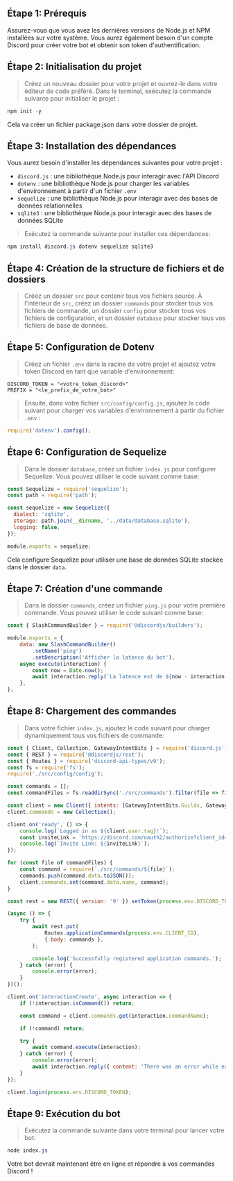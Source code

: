## Étape 1: Prérequis
Assurez-vous que vous avez les dernières versions de Node.js et NPM installées sur votre système. Vous aurez également besoin d'un compte Discord pour créer votre bot et obtenir son token d'authentification.

## Étape 2: Initialisation du projet
> Créez un nouveau dossier pour votre projet et ouvrez-le dans votre éditeur de code préféré. Dans le terminal, exécutez la commande suivante pour initialiser le projet :
```powershell
npm init -y
```
Cela va créer un fichier package.json dans votre dossier de projet.

## Étape 3: Installation des dépendances
Vous aurez besoin d'installer les dépendances suivantes pour votre projet :

* `discord.js` : une bibliothèque Node.js pour interagir avec l'API Discord
* `dotenv` : une bibliothèque Node.js pour charger les variables d'environnement à partir d'un fichier `.env`
* `sequelize` : une bibliothèque Node.js pour interagir avec des bases de données relationnelles
* `sqlite3` : une bibliothèque Node.js pour interagir avec des bases de données SQLite

> Exécutez la commande suivante pour installer ces dépendances:
```powershell
npm install discord.js dotenv sequelize sqlite3
```

## Étape 4: Création de la structure de fichiers et de dossiers
> Créez un dossier `src` pour contenir tous vos fichiers source. À l'intérieur de `src`, créez un dossier `commands` pour stocker tous vos fichiers de commande, un dossier `config` pour stocker tous vos fichiers de configuration, et un dossier `database` pour stocker tous vos fichiers de base de données.

## Étape 5: Configuration de Dotenv
> Créez un fichier `.env` dans la racine de votre projet et ajoutez votre token Discord en tant que variable d'environnement:
```env
DISCORD_TOKEN = "<votre_token_discord>"
PREFIX = "<le_prefix_de_votre_bot>"
```
> Ensuite, dans votre fichier `src/config/config.js`, ajoutez le code suivant pour charger vos variables d'environnement à partir du fichier `.env` :
```javascript
require('dotenv').config();
```

## Étape 6: Configuration de Sequelize
> Dans le dossier `database`, créez un fichier `index.js` pour configurer Sequelize. Vous pouvez utiliser le code suivant comme base:
```javascript
const Sequelize = require('sequelize');
const path = require('path');

const sequelize = new Sequelize({
  dialect: 'sqlite',
  storage: path.join(__dirname, '../data/database.sqlite'),
  logging: false,
});

module.exports = sequelize;
```
Cela configure Sequelize pour utiliser une base de données SQLite stockée dans le dossier `data`.

## Étape 7: Création d'une commande
> Dans le dossier `commands`, créez un fichier `ping.js` pour votre première commande. Vous pouvez utiliser le code suivant comme base:
```javascript
const { SlashCommandBuilder } = require('@discordjs/builders');

module.exports = {
    data: new SlashCommandBuilder()
        .setName('ping')
        .setDescription('Afficher la latence du bot'),
    async execute(interaction) {
        const now = Date.now();
        await interaction.reply(`La latence est de ${now - interaction.createdTimestamp}ms.`);
    },
};
```

## Étape 8: Chargement des commandes
> Dans votre fichier `index.js`, ajoutez le code suivant pour charger dynamiquement tous vos fichiers de commande:
```javascript
const { Client, Collection, GatewayIntentBits } = require('discord.js');
const { REST } = require('@discordjs/rest');
const { Routes } = require('discord-api-types/v9');
const fs = require('fs');
require('./src/config/config');

const commands = [];
const commandFiles = fs.readdirSync('./src/commands').filter(file => file.endsWith('.js'));

const client = new Client({ intents: [GatewayIntentBits.Guilds, GatewayIntentBits.GuildMessages]});
client.commands = new Collection();

client.on('ready', () => {
    console.log(`Logged in as ${client.user.tag}!`);
    const inviteLink = `https://discord.com/oauth2/authorize?client_id=${client.user.id}&scope=bot&permissions=8`;
    console.log(`Invite Link: ${inviteLink}`);
});

for (const file of commandFiles) {
    const command = require(`./src/commands/${file}`);
    commands.push(command.data.toJSON());
    client.commands.set(command.data.name, command);
}

const rest = new REST({ version: '9' }).setToken(process.env.DISCORD_TOKEN);

(async () => {
    try {
        await rest.put(
            Routes.applicationCommands(process.env.CLIENT_ID),
            { body: commands },
        );

        console.log('Successfully registered application commands.');
    } catch (error) {
        console.error(error);
    }
})();

client.on('interactionCreate', async interaction => {
    if (!interaction.isCommand()) return;

    const command = client.commands.get(interaction.commandName);

    if (!command) return;

    try {
        await command.execute(interaction);
    } catch (error) {
        console.error(error);
        await interaction.reply({ content: 'There was an error while executing this command!', ephemeral: true });
    }
});

client.login(process.env.DISCORD_TOKEN);
```

## Étape 9: Exécution du bot
> Exécutez la commande suivante dans votre terminal pour lancer votre bot:
```powershell
node index.js
```
Votre bot devrait maintenant être en ligne et répondre à vos commandes Discord !